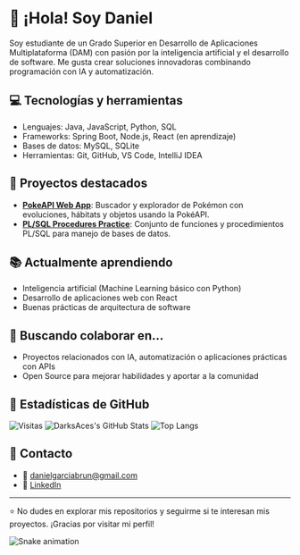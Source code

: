 # 👋 ¡Hola! Soy Daniel

Soy estudiante de un Grado Superior en Desarrollo de Aplicaciones Multiplataforma (DAM) con pasión por la inteligencia artificial y el desarrollo de software. Me gusta crear soluciones innovadoras combinando programación con IA y automatización.

## 💻 Tecnologías y herramientas

- Lenguajes: Java, JavaScript, Python, SQL
- Frameworks: Spring Boot, Node.js, React (en aprendizaje)
- Bases de datos: MySQL, SQLite
- Herramientas: Git, GitHub, VS Code, IntelliJ IDEA

## 🚀 Proyectos destacados

- **[PokeAPI Web App](https://github.com/DarksAces/PokeAPI-WebApp)**: Buscador y explorador de Pokémon con evoluciones, hábitats y objetos usando la PokéAPI.
- **[PL/SQL Procedures Practice](https://github.com/DarksAces/PLSQL-Procedures)**: Conjunto de funciones y procedimientos PL/SQL para manejo de bases de datos.

## 📚 Actualmente aprendiendo

- Inteligencia artificial (Machine Learning básico con Python)
- Desarrollo de aplicaciones web con React
- Buenas prácticas de arquitectura de software

## 🤝 Buscando colaborar en...

- Proyectos relacionados con IA, automatización o aplicaciones prácticas con APIs
- Open Source para mejorar habilidades y aportar a la comunidad

## 📢 Estadísticas de GitHub

![Visitas](https://komarev.com/ghpvc/?username=DarksAces&label=Visitas&color=blue&style=flat)
![DarksAces's GitHub Stats](https://github-readme-stats.vercel.app/api?username=DarksAces&show_icons=true&theme=tokyonight)
![Top Langs](https://github-readme-stats.vercel.app/api/top-langs/?username=DarksAces&layout=compact&theme=tokyonight)

## 📢 Contacto

- 📧 danielgarciabrun@gmail.com
- 💼 [LinkedIn](https://www.linkedin.com/in/darksaces)

---

⭐ No dudes en explorar mis repositorios y seguirme si te interesan mis proyectos. ¡Gracias por visitar mi perfil!



![Snake animation](https://github.com/DarksAces/DarksAces/blob/output/github-contribution-grid-snake.svg)

